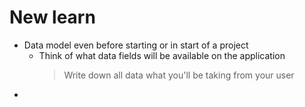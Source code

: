 # New learn

* Data model even before starting or in start of a project
  * Think of what data fields will be available on the application
    > Write down all data what you'll be taking from your user
* 